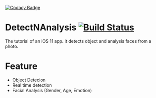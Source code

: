 [![Codacy Badge](https://api.codacy.com/project/badge/Grade/7c34786d66524a369fbb29a23ce43a3a)](https://www.codacy.com/app/chjkw84/DetectNAnalysis?utm_source=github.com&utm_medium=referral&utm_content=chjkw/DetectNAnalysis&utm_campaign=badger)
# DetectNAnalysis  [![Build Status](https://travis-ci.org/chjkw/DetectNAnalysis.svg?branch=master)](https://travis-ci.org/chjkw/DetectNAnalysis)
The tutorial of an iOS 11 app. It detects object and analysis faces from a photo. 

# Feature
- Object Detecion
- Real time detection
- Facial Analysis (Gender, Age, Emotion)
